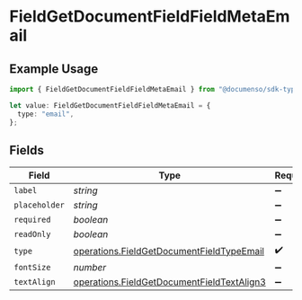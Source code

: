 # FieldGetDocumentFieldFieldMetaEmail

## Example Usage

```typescript
import { FieldGetDocumentFieldFieldMetaEmail } from "@documenso/sdk-typescript/models/operations";

let value: FieldGetDocumentFieldFieldMetaEmail = {
  type: "email",
};
```

## Fields

| Field                                                                                                    | Type                                                                                                     | Required                                                                                                 | Description                                                                                              |
| -------------------------------------------------------------------------------------------------------- | -------------------------------------------------------------------------------------------------------- | -------------------------------------------------------------------------------------------------------- | -------------------------------------------------------------------------------------------------------- |
| `label`                                                                                                  | *string*                                                                                                 | :heavy_minus_sign:                                                                                       | N/A                                                                                                      |
| `placeholder`                                                                                            | *string*                                                                                                 | :heavy_minus_sign:                                                                                       | N/A                                                                                                      |
| `required`                                                                                               | *boolean*                                                                                                | :heavy_minus_sign:                                                                                       | N/A                                                                                                      |
| `readOnly`                                                                                               | *boolean*                                                                                                | :heavy_minus_sign:                                                                                       | N/A                                                                                                      |
| `type`                                                                                                   | [operations.FieldGetDocumentFieldTypeEmail](../../models/operations/fieldgetdocumentfieldtypeemail.md)   | :heavy_check_mark:                                                                                       | N/A                                                                                                      |
| `fontSize`                                                                                               | *number*                                                                                                 | :heavy_minus_sign:                                                                                       | N/A                                                                                                      |
| `textAlign`                                                                                              | [operations.FieldGetDocumentFieldTextAlign3](../../models/operations/fieldgetdocumentfieldtextalign3.md) | :heavy_minus_sign:                                                                                       | N/A                                                                                                      |